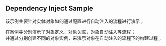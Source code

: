 ## Dependency Inject Sample

该示例主要针对实体对象如何通过配置进行自动注入的流程进行演示；  

在案例中分别演示了对象定义，对象关联，对象自动注入等流程；  
并通过分别创建不同的对象实例，来演示对象在自动注入的流程下的构建过程；

